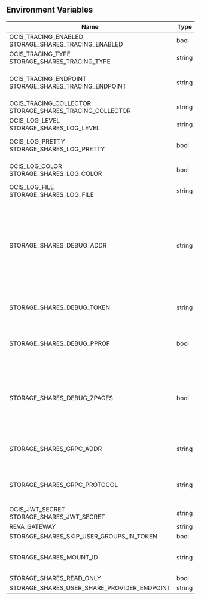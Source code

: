 ## Environment Variables

| Name | Type | Default Value | Description |
|------|------|---------------|-------------|
| OCIS_TRACING_ENABLED<br/>STORAGE_SHARES_TRACING_ENABLED | bool | false | Activates tracing.|
| OCIS_TRACING_TYPE<br/>STORAGE_SHARES_TRACING_TYPE | string |  | |
| OCIS_TRACING_ENDPOINT<br/>STORAGE_SHARES_TRACING_ENDPOINT | string |  | The endpoint to the tracing collector.|
| OCIS_TRACING_COLLECTOR<br/>STORAGE_SHARES_TRACING_COLLECTOR | string |  | |
| OCIS_LOG_LEVEL<br/>STORAGE_SHARES_LOG_LEVEL | string |  | The log level.|
| OCIS_LOG_PRETTY<br/>STORAGE_SHARES_LOG_PRETTY | bool | false | Activates pretty log output.|
| OCIS_LOG_COLOR<br/>STORAGE_SHARES_LOG_COLOR | bool | false | Activates colorized log output.|
| OCIS_LOG_FILE<br/>STORAGE_SHARES_LOG_FILE | string |  | The target log file.|
| STORAGE_SHARES_DEBUG_ADDR | string | 127.0.0.1:9156 | Bind address of the debug server, where metrics, health, config and debug endpoints will be exposed.|
| STORAGE_SHARES_DEBUG_TOKEN | string |  | Token to secure the metrics endpoint|
| STORAGE_SHARES_DEBUG_PPROF | bool | false | Enables pprof, which can be used for profiling|
| STORAGE_SHARES_DEBUG_ZPAGES | bool | false | Enables zpages, which can  be used for collecting and viewing traces in-me|
| STORAGE_SHARES_GRPC_ADDR | string | 127.0.0.1:9154 | The address of the grpc service.|
| STORAGE_SHARES_GRPC_PROTOCOL | string | tcp | The transport protocol of the grpc service.|
| OCIS_JWT_SECRET<br/>STORAGE_SHARES_JWT_SECRET | string |  | |
| REVA_GATEWAY | string | 127.0.0.1:9142 | |
| STORAGE_SHARES_SKIP_USER_GROUPS_IN_TOKEN | bool | false | |
| STORAGE_SHARES_MOUNT_ID | string | 7639e57c-4433-4a12-8201-722fd0009154 | |
| STORAGE_SHARES_READ_ONLY | bool | false | |
| STORAGE_SHARES_USER_SHARE_PROVIDER_ENDPOINT | string | localhost:9150 | |